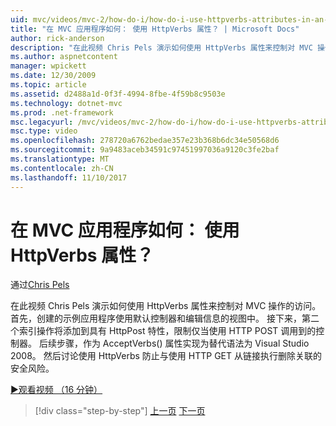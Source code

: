 ```yaml
---
uid: mvc/videos/mvc-2/how-do-i/how-do-i-use-httpverbs-attributes-in-an-mvc-application
title: "在 MVC 应用程序如何： 使用 HttpVerbs 属性？ | Microsoft Docs"
author: rick-anderson
description: "在此视频 Chris Pels 演示如何使用 HttpVerbs 属性来控制对 MVC 操作的访问。 首先，使用的默认共同创建示例应用程序..."
ms.author: aspnetcontent
manager: wpickett
ms.date: 12/30/2009
ms.topic: article
ms.assetid: d2488a1d-0f3f-4994-8fbe-4f59b8c9503e
ms.technology: dotnet-mvc
ms.prod: .net-framework
msc.legacyurl: /mvc/videos/mvc-2/how-do-i/how-do-i-use-httpverbs-attributes-in-an-mvc-application
msc.type: video
ms.openlocfilehash: 278720a6762bedae357e23b368b6dc34e50568d6
ms.sourcegitcommit: 9a9483aceb34591c97451997036a9120c3fe2baf
ms.translationtype: MT
ms.contentlocale: zh-CN
ms.lasthandoff: 11/10/2017
---
```

<a name="how-do-i-use-httpverbs-attributes-in-an-mvc-application"></a>在 MVC 应用程序如何： 使用 HttpVerbs 属性？
====================
通过[Chris Pels](https://twitter.com/chrispels)

在此视频 Chris Pels 演示如何使用 HttpVerbs 属性来控制对 MVC 操作的访问。 首先，创建的示例应用程序使用默认控制器和编辑信息的视图中。 接下来，第二个索引操作将添加到具有 HttpPost 特性，限制仅当使用 HTTP POST 调用到的控制器。 后续步骤，作为 AcceptVerbs() 属性实现为替代语法为 Visual Studio 2008。 然后讨论使用 HttpVerbs 防止与使用 HTTP GET 从链接执行删除关联的安全风险。

[&#9654;观看视频 （16 分钟）](https://channel9.msdn.com/Blogs/ASP-NET-Site-Videos/how-do-i-use-httpverbs-attributes-in-an-mvc-application)

>[!div class="step-by-step"]
[上一页](how-do-i-work-with-model-binders-in-an-mvc-application.md)
[下一页](mvc2-html-encoding.md)
